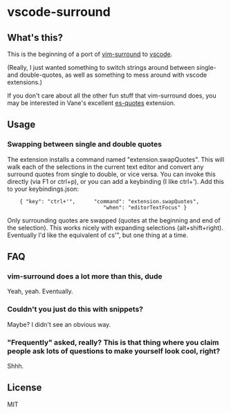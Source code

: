 # vscode-surround

## What's this? 
This is the beginning of a port of [vim-surround](https://github.com/tpope/vim-surround) to [vscode](https://code.visualstudio.com).

(Really, I just wanted something to switch strings around between single- and double-quotes, as well as something to mess around with vscode extensions.)

If you don't care about all the other fun stuff that vim-surround does, you may be interested in Vane's excellent [es-quotes](https://github.com/vilic/vscode-es-quotes) extension.

## Usage

### Swapping between single and double quotes
The extension installs a command named "extension.swapQuotes". This will walk each of the selections in the current text editor and convert any surround quotes from single to double, or vice versa. You can invoke this directly (via F1 or ctrl+p), or you can add a
keybinding (I like ctrl+'). Add this to your keybindings.json:

```
    { "key": "ctrl+'",      "command": "extension.swapQuotes",
                               "when": "editorTextFocus" }
```

Only surrounding quotes are swapped (quotes at the beginning and end of the selection). This works nicely with expanding selections (alt+shift+right).
Eventually I'd like the equivalent of cs'", but one thing at a time.

## FAQ

### vim-surround does a lot more than this, dude
Yeah, yeah. Eventually.

### Couldn't you just do this with snippets?
Maybe? I didn't see an obvious way.

### "Frequently" asked, really? This is that thing where you claim people ask lots of questions to make yourself look cool, right?
Shhh.

## License
MIT